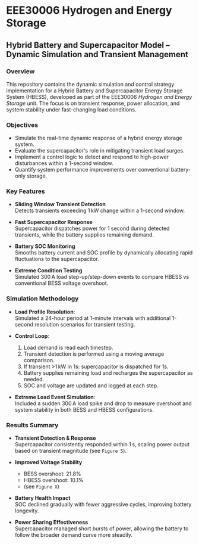 # EEE30006 Hydrogen and Energy Storage  
## Hybrid Battery and Supercapacitor Model – Dynamic Simulation and Transient Management

### Overview

This repository contains the dynamic simulation and control strategy implementation for a Hybrid Battery and Supercapacitor Energy Storage System (HBESS), developed as part of the EEE30006 *Hydrogen and Energy Storage* unit. The focus is on transient response, power allocation, and system stability under fast-changing load conditions.

### Objectives

- Simulate the real-time dynamic response of a hybrid energy storage system.
- Evaluate the supercapacitor's role in mitigating transient load surges.
- Implement a control logic to detect and respond to high-power disturbances within a 1-second window.
- Quantify system performance improvements over conventional battery-only storage.

### Key Features

- **Sliding Window Transient Detection**  
  Detects transients exceeding 1 kW change within a 1-second window.

- **Fast Supercapacitor Response**  
  Supercapacitor dispatches power for 1 second during detected transients, while the battery supplies remaining demand.

- **Battery SOC Monitoring**  
  Smooths battery current and SOC profile by dynamically allocating rapid fluctuations to the supercapacitor.

- **Extreme Condition Testing**  
  Simulated 300 A load step-up/step-down events to compare HBESS vs conventional BESS voltage overshoot.

### Simulation Methodology

- **Load Profile Resolution**:  
  Simulated a 24-hour period at 1-minute intervals with additional 1-second resolution scenarios for transient testing.

- **Control Loop**:
  1. Load demand is read each timestep.
  2. Transient detection is performed using a moving average comparison.
  3. If transient >1 kW in 1s: supercapacitor is dispatched for 1s.
  4. Battery supplies remaining load and recharges the supercapacitor as needed.
  5. SOC and voltage are updated and logged at each step.

- **Extreme Load Event Simulation**:  
  Included a sudden 300 A load spike and drop to measure overshoot and system stability in both BESS and HBESS configurations.

### Results Summary

- **Transient Detection & Response**  
  Supercapacitor consistently responded within 1 s, scaling power output based on transient magnitude (see `Figure 5`).

- **Improved Voltage Stability**  
  - BESS overshoot: 21.8%  
  - HBESS overshoot: 10.1%  
  - (see `Figure X`)

- **Battery Health Impact**  
  SOC declined gradually with fewer aggressive cycles, improving battery longevity.

- **Power Sharing Effectiveness**  
  Supercapacitor managed short bursts of power, allowing the battery to follow the broader demand curve more steadily.

